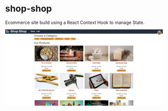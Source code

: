 # shop-shop

Ecommerce site build using a React Context Hook to manage State.

![Screenshot.](./assets/Screenshot-shop-shop.jpg)

